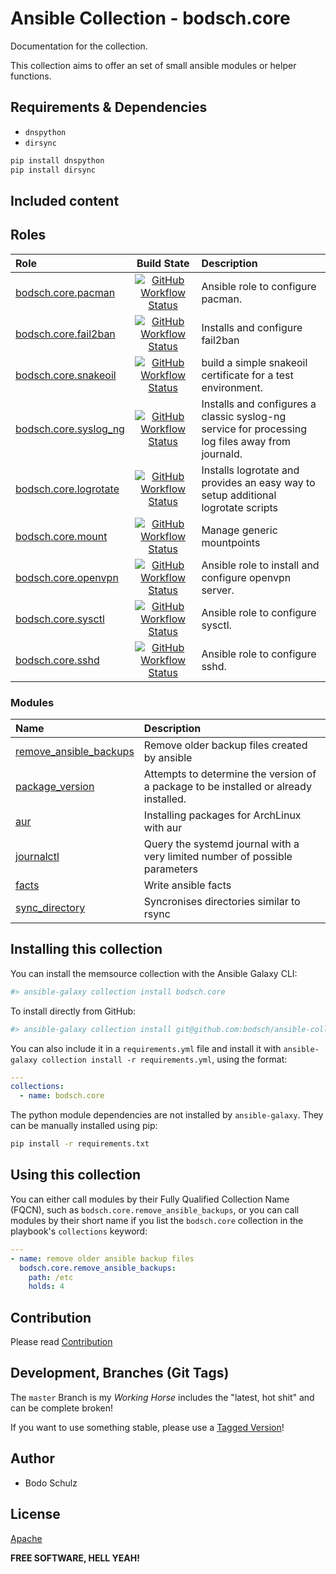 # Ansible Collection - bodsch.core

Documentation for the collection.

This collection aims to offer an set of small ansible modules or helper functions.


## Requirements & Dependencies

- `dnspython`
- `dirsync`

```bash
pip install dnspython
pip install dirsync
```


## Included content


## Roles

| Role                                                                       | Build State | Description |
|:---------------------------------------------------------------------------| :---------: | :----       |
| [bodsch.core.pacman](./roles/pacman/README.md)                             | [![GitHub Workflow Status](https://img.shields.io/github/actions/workflow/status/bodsch/ansible-collection-core/pacman.yml?branch=main)][pacman] | Ansible role to configure pacman. |
| [bodsch.core.fail2ban](./roles/fail2ban/README.md)                         | [![GitHub Workflow Status](https://img.shields.io/github/actions/workflow/status/bodsch/ansible-collection-core/fail2ban.yml?branch=main)][fail2ban] | Installs and configure fail2ban |
| [bodsch.core.snakeoil](./roles/snakeoil/README.md)                         | [![GitHub Workflow Status](https://img.shields.io/github/actions/workflow/status/bodsch/ansible-collection-core/snakeoil.yml?branch=main)][snakeoil] | build a simple snakeoil certificate for a test environment. |
| [bodsch.core.syslog_ng](./roles/syslog_ng/README.md)                       | [![GitHub Workflow Status](https://img.shields.io/github/actions/workflow/status/bodsch/ansible-collection-core/syslog_ng.yml?branch=main)][syslog_ng] | Installs and configures a classic syslog-ng service for processing log files away from journald. |
| [bodsch.core.logrotate](./roles/logrotate/README.md)                       | [![GitHub Workflow Status](https://img.shields.io/github/actions/workflow/status/bodsch/ansible-collection-core/logrotate.yml?branch=main)][logrotate] | Installs logrotate and provides an easy way to setup additional logrotate scripts |
| [bodsch.core.mount](./roles/mount/README.md)                               | [![GitHub Workflow Status](https://img.shields.io/github/actions/workflow/status/bodsch/ansible-collection-core/mount.yml?branch=main)][mount] | Manage generic mountpoints |
| [bodsch.core.openvpn](./roles/openvpn/README.md)                           | [![GitHub Workflow Status](https://img.shields.io/github/actions/workflow/status/bodsch/ansible-collection-core/openvpn.yml?branch=main)][openvpn] | Ansible role to install and configure openvpn server. |
| [bodsch.core.sysctl](./roles/sysctl/README.md)                             | [![GitHub Workflow Status](https://img.shields.io/github/actions/workflow/status/bodsch/ansible-collection-core/sysctl.yml?branch=main)][sysctl] | Ansible role to configure sysctl. |
| [bodsch.core.sshd](./roles/sshd/README.md)                                 | [![GitHub Workflow Status](https://img.shields.io/github/actions/workflow/status/bodsch/ansible-collection-core/sshd.yml?branch=main)][sshd] | Ansible role to configure sshd. |

[pacman]: https://github.com/bodsch/ansible-collection-core/actions/workflows/pacman.yml
[fail2ban]: https://github.com/bodsch/ansible-collection-core/actions/workflows/fail2ban.yml
[snakeoil]: https://github.com/bodsch/ansible-collection-core/actions/workflows/snakeoil.yml
[syslog_ng]: https://github.com/bodsch/ansible-collection-core/actions/workflows/syslog_ng.yml
[logrotate]: https://github.com/bodsch/ansible-collection-core/actions/workflows/logrotate.yml
[mount]: https://github.com/bodsch/ansible-collection-core/actions/workflows/mount.yml
[openvpn]: https://github.com/bodsch/ansible-collection-core/actions/workflows/openvpn.yml
[sysctl]: https://github.com/bodsch/ansible-collection-core/actions/workflows/sysctl.yml
[sshd]: https://github.com/bodsch/ansible-collection-core/actions/workflows/sshd.yml

### Modules

| Name                      | Description |
|:--------------------------|:----|
| [remove_ansible_backups](./plugins/modules/remove_ansible_backups.py) | Remove older backup files created by ansible |
| [package_version](./plugins/modules/package_version.py)               | Attempts to determine the version of a package to be installed or already installed. |
| [aur](./plugins/modules/aur.py)                                       | Installing packages for ArchLinux with aur |
| [journalctl](./plugins/modules/journalctl.py)                         | Query the systemd journal with a very limited number of possible parameters |
| [facts](./plugins/modules/facts.py)                                   | Write ansible facts |
| [sync_directory](./plugins/modules/sync_directory.py)                 | Syncronises directories similar to rsync |



## Installing this collection

You can install the memsource collection with the Ansible Galaxy CLI:

```bash
#> ansible-galaxy collection install bodsch.core
```

To install directly from GitHub:

```bash
#> ansible-galaxy collection install git@github.com:bodsch/ansible-collection-core.git
```


You can also include it in a `requirements.yml` file and install it with `ansible-galaxy collection install -r requirements.yml`, using the format:

```yaml
---
collections:
  - name: bodsch.core
```

The python module dependencies are not installed by `ansible-galaxy`.  They can
be manually installed using pip:

```bash
pip install -r requirements.txt
```

## Using this collection


You can either call modules by their Fully Qualified Collection Name (FQCN), such as `bodsch.core.remove_ansible_backups`, 
or you can call modules by their short name if you list the `bodsch.core` collection in the playbook's `collections` keyword:

```yaml
---
- name: remove older ansible backup files
  bodsch.core.remove_ansible_backups:
    path: /etc
    holds: 4
```


## Contribution

Please read [Contribution](CONTRIBUTING.md)

## Development,  Branches (Git Tags)

The `master` Branch is my *Working Horse* includes the "latest, hot shit" and can be complete broken!

If you want to use something stable, please use a [Tagged Version](https://github.com/bodsch/ansible-collection-core/tags)!


## Author

- Bodo Schulz

## License

[Apache](LICENSE)

**FREE SOFTWARE, HELL YEAH!**
